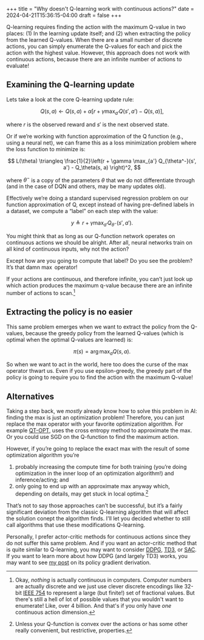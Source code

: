 +++
title = "Why doesn't Q-learning work with continuous actions?"
date = 2024-04-21T15:36:15-04:00
draft = false
+++

Q-learning requires finding the action with the maximum Q-value in two places: (1) In the learning update itself; and (2) when extracting the policy from the learned Q-values. When there are a small number of discrete actions, you can simply enumerate the Q-values for each and pick the action with the highest value. However, this approach does not work with continuous actions, because there are an infinite number of actions to evaluate!<!--more-->

## Examining the Q-learning update

Lets take a look at the core Q-learning update rule:

$$
Q(s, a) \gets Q(s, a) + \alpha \left[ r + \gamma \max_{a'} Q(s', a') - Q(s, a) \right],
$$

where $r$ is the observed reward and $s'$ is the next observed state.

Or if we’re working with function approximation of the Q function (e.g., using a neural net), we can frame this as a loss minimization problem where the loss function to minimize is:

$$
L(\theta) \triangleq \frac{1}{2}\left(r + \gamma \max_{a'} Q_{\theta^-}(s', a') - Q_\theta(s, a) \right)^2,
$$

where $\theta^-$ is a copy of the parameters $\theta$ that we do not differentiate through (and in the case of DQN and others, may be many updates old).

Effectively we’re doing a standard supervised regression problem on our function approximation of Q, except instead of having pre-defined labels in a dataset, we compute a “label” on each step with the value:

$$
y \triangleq r + \gamma \max_{a'} Q_{\theta^-}(s', a').
$$

You might think that as long as our Q-function network operates on continuous actions we should be alright. After all, neural networks train on all kind of continuous inputs, why not the action?

Except how are you going to compute that label? Do you see the problem? It’s that damn $\max$ operator!

If your actions are continuous, and therefore infinite, you can’t just look up which action produces the maximum q-value because there are an infinite number of actions to scan.[^1]

## Extracting the policy is no easier

This same problem emerges when we want to extract the policy from the Q-values, because the greedy policy from the learned Q-values (which is optimal when the optimal Q-values are learned) is:

$$
\pi(s) = \arg\max_a Q(s, a).
$$

So when we want to act in the world, here too does the curse of the max operator thwart us. Even if you use epsilon-greedy, the greedy part of the policy is going to require you to find the action with the maximum Q-value!

## Alternatives

Taking a step back, we _mostly_ already know how to solve this problem in AI: finding the max is just an optimization problem! Therefore, you can just replace the max operator with your favorite optimization algorithm. For example [QT-OPT](https://arxiv.org/abs/1806.10293), uses the cross entropy method to approximate the max. Or you could use SGD on the Q-function to find the maximum action.

However, if you’re going to replace the exact max with the result of some optimization algorithm you’re

1. probably increasing the compute time for both training (you’re doing optimization in the inner loop of an optimization algorithm!) and inference/acting; and
2. only going to end up with an approximate max anyway which, depending on details, may get stuck in local optima.[^2]

[^2]: Unless your Q-function is convex over the actions or has some other really convenient, but restrictive, properties.

That’s not to say those approaches can’t be successful, but it’s a fairly significant deviation from the classic Q-learning algorithm that will affect the solution conept the algorithm finds. I'll let you decided whether to still call algorithms that use these modifications Q-learning.

Personally, I prefer actor-critic methods for continuous actions since they do not suffer this same problem. And if you want an actor-critic method that is quite similar to Q-learning, you may want to consider [DDPG](https://arxiv.org/abs/1509.02971), [TD3](https://arxiv.org/abs/1802.09477v3), or [SAC](https://arxiv.org/abs/1801.01290). If you want to learn more about how DDPG (and largely TD3) works, you may want to see [my post](../ddpg_grad/) on its policy gradient derivation.

[^1]: Okay, _nothing_ is actually continuous in computers. Computer numbers are actually discrete and we just use clever discrete encodings like 32-bit [IEEE 754](https://en.wikipedia.org/wiki/IEEE_754) to represent a large (but finite!) set of fractional values. But there's still a hell of lot of possible values that you wouldn't want to enumerate! Like, over 4 billion. And that's if you only have _one_ continuous action dimension.
